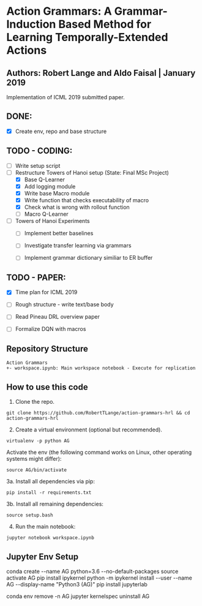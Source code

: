 # Action Grammars: A Grammar-Induction Based Method for Learning Temporally-Extended Actions
## Authors: Robert Lange and Aldo Faisal | January 2019

Implementation of ICML 2019 submitted paper.


## DONE:
* [x] Create env, repo and base structure


## TODO - CODING:
* [ ] Write setup script
* [ ] Restructure Towers of Hanoi setup (State: Final MSc Project)
    * [x] Base Q-Learner
    * [x] Add logging module
    * [x] Write base Macro module
    * [x] Write function that checks executability of macro
    * [x] Check what is wrong with rollout function
    * [ ] Macro Q-Learner
* [ ] Towers of Hanoi Experiments
    * [ ] Implement better baselines
    * [ ] Investigate transfer learning via grammars
    * [ ] Implement grammar dictionary similiar to ER buffer


## TODO - PAPER:
* [x] Time plan for ICML 2019
* [ ] Rough structure - write text/base body
* [ ] Read Pineau DRL overview paper
* [ ] Formalize DQN with macros


## Repository Structure
```
Action Grammars
+- workspace.ipynb: Main workspace notebook - Execute for replication
```

## How to use this code
1. Clone the repo.
```
git clone https://github.com/RobertTLange/action-grammars-hrl && cd action-grammars-hrl
```
2. Create a virtual environment (optional but recommended).
```
virtualenv -p python AG
```
Activate the env (the following command works on Linux, other operating systems might differ):
```
source AG/bin/activate
```
3a. Install all dependencies via pip:
```
pip install -r requirements.txt
```
3b. Install all remaining dependencies:
```
source setup.bash
```
4. Run the main notebook:
```
jupyter notebook workspace.ipynb
```

## Jupyter Env Setup
conda create --name AG python=3.6 --no-default-packages
source activate AG
pip install ipykernel
python -m ipykernel install --user --name AG --display-name "Python3 (AG)"
pip install jupyterlab

conda env remove -n AG
jupyter kernelspec uninstall AG
